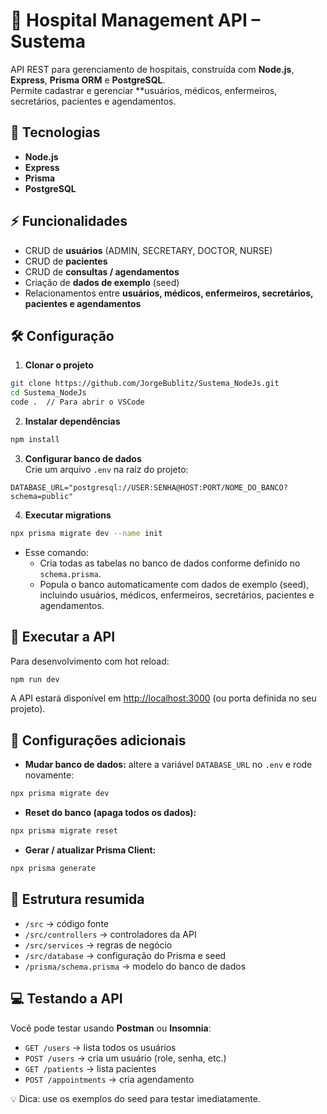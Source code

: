 # 🏥 **Hospital Management API – Sustema**

API REST para gerenciamento de hospitais, construída com **Node.js**, **Express**, **Prisma ORM** e **PostgreSQL**.  
Permite cadastrar e gerenciar **usuários, médicos, enfermeiros, secretários, pacientes e agendamentos.

## 🚀 **Tecnologias**

- **Node.js**
- **Express**
- **Prisma**
- **PostgreSQL**

## ⚡ **Funcionalidades**

- CRUD de **usuários** (ADMIN, SECRETARY, DOCTOR, NURSE)  
- CRUD de **pacientes**  
- CRUD de **consultas / agendamentos**  
- Criação de **dados de exemplo** (seed)  
- Relacionamentos entre **usuários, médicos, enfermeiros, secretários, pacientes e agendamentos**  

## 🛠️ **Configuração**

1. **Clonar o projeto**  
```bash
git clone https://github.com/JorgeBublitz/Sustema_NodeJs.git
cd Sustema_NodeJs
code .  // Para abrir o VSCode
```

2. **Instalar dependências**  
```bash
npm install
```

3. **Configurar banco de dados**  
Crie um arquivo `.env` na raiz do projeto:  
```env
DATABASE_URL="postgresql://USER:SENHA@HOST:PORT/NOME_DO_BANCO?schema=public"
```

4. **Executar migrations**  
```bash
npx prisma migrate dev --name init
```
- Esse comando:
    - Cria todas as tabelas no banco de dados conforme definido no `schema.prisma`.
    - Popula o banco automaticamente com dados de exemplo (seed), incluindo usuários, médicos, enfermeiros, secretários, pacientes e agendamentos.

## 🏃 **Executar a API**

Para desenvolvimento com hot reload:  
```bash
npm run dev
```

A API estará disponível em [http://localhost:3000](http://localhost:3000) (ou porta definida no seu projeto).

## 🔧 **Configurações adicionais**

- **Mudar banco de dados:** altere a variável `DATABASE_URL` no `.env` e rode novamente:  
```bash
npx prisma migrate dev
```

- **Reset do banco (apaga todos os dados):**  
```bash
npx prisma migrate reset
```

- **Gerar / atualizar Prisma Client:**  
```bash
npx prisma generate
```

## 📝 **Estrutura resumida**

- `/src` → código fonte  
- `/src/controllers` → controladores da API  
- `/src/services` → regras de negócio  
- `/src/database` → configuração do Prisma e seed  
- `/prisma/schema.prisma` → modelo do banco de dados  

## 💻 **Testando a API**

Você pode testar usando **Postman** ou **Insomnia**:

- `GET /users` → lista todos os usuários  
- `POST /users` → cria um usuário (role, senha, etc.)  
- `GET /patients` → lista pacientes  
- `POST /appointments` → cria agendamento  

💡 Dica: use os exemplos do seed para testar imediatamente.
